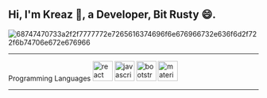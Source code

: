 ## <h2>Hi, I'm Kreaz 👋, a Developer, Bit Rusty 😄.</h2>

![68747470733a2f2f7777772e7265616374696f6e676966732e636f6d2f722f6b74706e672e676966](https://github.com/theKREAZ/theKREAZ/assets/127121809/2be9f765-678a-4ce7-a3ac-d2b898afc28e)
- - - -
Programming Languages
<img src="[https://cdn.worldvectorlogo.com/logos/react-1.svg](https://cdn.worldvectorlogo.com/logos/html-1.svg)" alt="react" width="40" height="40"/>
<img src="[https://img.pngio.com/javascript-programming-language-flat-transparent-png-svg-vector-javascript-png-512_512.png](https://cdn.worldvectorlogo.com/logos/css-3.svg)" alt="javascript" width="40" height="40"/>
<img src="[https://avatars1.githubusercontent.com/u/2918581?s=200&v=4](https://cdn.worldvectorlogo.com/logos/logo-javascript.svg)" alt="bootstrap" width="40" height="40"/>
<img src="[https://colinstodd.com/images/posts/matcss-min.png](https://cdn.worldvectorlogo.com/logos/php-1.svg)" alt="materializeCSS" width="40" height="40"/> 
- - - -
